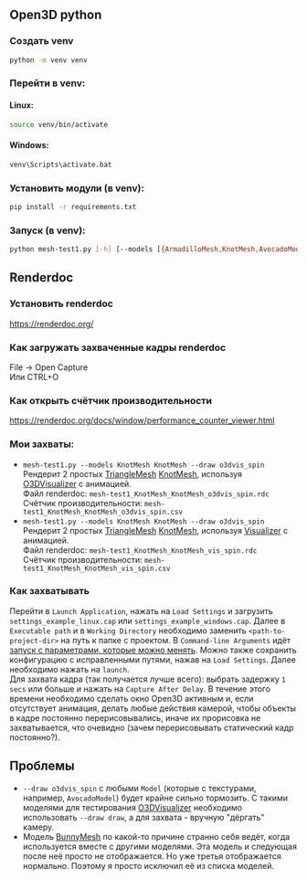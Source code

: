 ## Open3D python
### Создать venv
```sh
python -m venv venv
```
### Перейти в venv:
#### Linux:
```sh
source venv/bin/activate
```
#### Windows:
```sh
venv\Scripts\activate.bat
```
### Установить модули (в venv):
```sh
pip install -r requirements.txt
```
### Запуск (в venv):
```sh
python mesh-test1.py [-h] [--models [{ArmadilloMesh,KnotMesh,AvocadoModel,DamagedHelmetModel,FlightHelmetModel,MonkeyModel,SwordModel} ...]] [--draw [{vis_spin,o3dvis_spin,draw_geometries,draw,draw_geometries_wireframe,draw_geometries_back_face,draw_geometries_wireframe_back_face} ...]]
```
## Renderdoc
### Установить renderdoc
https://renderdoc.org/
### Как загружать захваченные кадры renderdoc
File -> Open Capture\
Или CTRL+O
### Как открыть счётчик производительности
https://renderdoc.org/docs/window/performance_counter_viewer.html
### Мои захваты:
- `mesh-test1.py --models KnotMesh KnotMesh --draw o3dvis_spin`\
Рендерит 2 простых [TriangleMesh](https://www.open3d.org/docs/release/python_api/open3d.geometry.TriangleMesh.html) [KnotMesh](https://www.open3d.org/docs/release/python_api/open3d.data.KnotMesh.html), используя [O3DVisualizer](https://www.open3d.org/docs/release/python_api/open3d.visualization.O3DVisualizer.html) с анимацией.\
Файл renderdoc: `mesh-test1_KnotMesh_KnotMesh_o3dvis_spin.rdc`\
Счётчик производительности: `mesh-test1_KnotMesh_KnotMesh_o3dvis_spin.csv`
- `mesh-test1.py --models KnotMesh KnotMesh --draw o3dvis_spin`\
Рендерит 2 простых [TriangleMesh](https://www.open3d.org/docs/release/python_api/open3d.geometry.TriangleMesh.html) [KnotMesh](https://www.open3d.org/docs/release/python_api/open3d.data.KnotMesh.html), используя [Visualizer](https://www.open3d.org/docs/release/python_api/open3d.visualization.Visualizer.html) с анимацией.\
Файл renderdoc: `mesh-test1_KnotMesh_KnotMesh_vis_spin.rdc`\
Счётчик производительности: `mesh-test1_KnotMesh_KnotMesh_vis_spin.csv`
### Как захватывать
Перейти в `Launch Application`, нажать на `Load Settings` и загрузить `settings_example_linux.cap` или `settings_example_windows.cap`. Далее в `Executable path` и в `Working Directory` необходимо заменить `<path-to-project-dir>` на путь к папке с проектом. В `Command-line Arguments` идёт [запуск с параметрами, которые можно менять](#запуск-в-venv). Можно также сохранить конфигурацию с исправленными путями, нажав на `Load Settings`. Далее необходимо нажать на `launch`.\
Для захвата кадра (так получается лучше всего): выбрать задержку `1 secs` или больше и нажать на `Capture After Delay`. В течение этого времени необходимо сделать окно Open3D активным и, если отсутствует анимация, делать любые действия камерой, чтобы объекты в кадре постоянно перерисовывались, иначе их прорисовка не захватывается, что очевидно (зачем перерисовывать статический кадр постоянно?).
## Проблемы
- `--draw o3dvis_spin` с любыми `Model` (которые с текстурами, например, `AvocadoModel`) будет крайне сильно тормозить. С такими моделями для тестирования [O3DVisualizer](https://www.open3d.org/docs/release/python_api/open3d.visualization.Visualizer.html) необходимо использовать `--draw draw`, а для захвата - вручную "дёргать" камеру.
- Модель [BunnyMesh](https://www.open3d.org/docs/release/python_api/open3d.data.BunnyMesh.html) по какой-то причине странно себя ведёт, когда используется вместе с другими моделями. Эта модель и следующая после неё просто не отображается. Но уже третья отображается нормально. Поэтому я просто исключил её из списка моделей.
